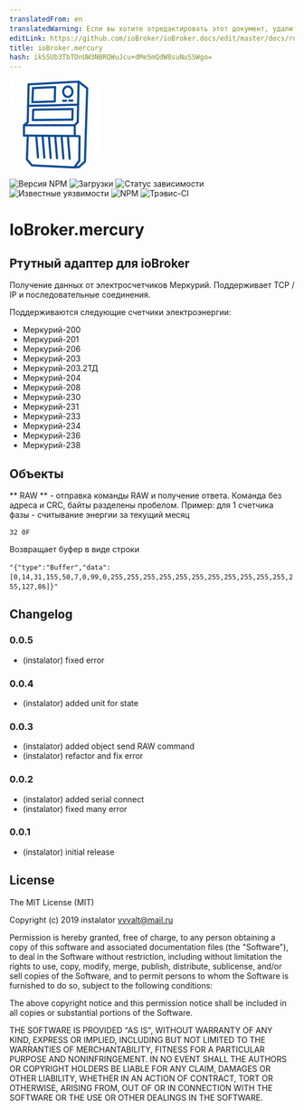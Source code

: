 ```yaml
---
translatedFrom: en
translatedWarning: Если вы хотите отредактировать этот документ, удалите поле «translationFrom», в противном случае этот документ будет снова автоматически переведен
editLink: https://github.com/ioBroker/ioBroker.docs/edit/master/docs/ru/adapterref/iobroker.mercury/README.md
title: ioBroker.mercury
hash: ikSSUb3TbTOnUW3NBRQWuJcu+dMe5mQdW8suNuSSWgo=
---
```

![логотип](../../../en/adapterref/iobroker.mercury/admin/mercury.png)

![Версия NPM](http://img.shields.io/npm/v/iobroker.mercury.svg)
![Загрузки](https://img.shields.io/npm/dm/iobroker.mercury.svg)
![Статус зависимости](https://img.shields.io/david/instalator/iobroker.mercury.svg)
![Известные уязвимости](https://snyk.io/test/github/instalator/ioBroker.mercury/badge.svg)
![NPM](https://nodei.co/npm/iobroker.mercury.png?downloads=true)
![Трэвис-CI](http://img.shields.io/travis/instalator/ioBroker.mercury/master.svg)

# IoBroker.mercury
## Ртутный адаптер для ioBroker
Получение данных от электросчетчиков Меркурий.
Поддерживает TCP / IP и последовательные соединения.

Поддерживаются следующие счетчики электроэнергии:

* Меркурий-200
* Меркурий-201
* Меркурий-206
* Меркурий-203
* Меркурий-203.2ТД
* Меркурий-204
* Меркурий-208
* Меркурий-230
* Меркурий-231
* Меркурий-233
* Меркурий-234
* Меркурий-236
* Меркурий-238

## Объекты
** RAW ** - отправка команды RAW и получение ответа.
Команда без адреса и CRC, байты разделены пробелом. Пример: для 1 счетчика фазы - считывание энергии за текущий месяц

```
32 0F
```

Возвращает буфер в виде строки

```"{"type":"Buffer","data":[0,14,31,155,50,7,0,99,0,255,255,255,255,255,255,255,255,255,255,255,255,127,86]}"```

## Changelog

### 0.0.5
* (instalator) fixed error

### 0.0.4
* (instalator) added unit for state

### 0.0.3
* (instalator) added object send RAW command
* (instalator) refactor and fix error

### 0.0.2
* (instalator) added serial connect
* (instalator) fixed many error

### 0.0.1
* (instalator) initial release

## License
The MIT License (MIT)

Copyright (c) 2019 instalator <vvvalt@mail.ru>

Permission is hereby granted, free of charge, to any person obtaining a copy
of this software and associated documentation files (the "Software"), to deal
in the Software without restriction, including without limitation the rights
to use, copy, modify, merge, publish, distribute, sublicense, and/or sell
copies of the Software, and to permit persons to whom the Software is
furnished to do so, subject to the following conditions:

The above copyright notice and this permission notice shall be included in all
copies or substantial portions of the Software.

THE SOFTWARE IS PROVIDED "AS IS", WITHOUT WARRANTY OF ANY KIND, EXPRESS OR
IMPLIED, INCLUDING BUT NOT LIMITED TO THE WARRANTIES OF MERCHANTABILITY,
FITNESS FOR A PARTICULAR PURPOSE AND NONINFRINGEMENT. IN NO EVENT SHALL THE
AUTHORS OR COPYRIGHT HOLDERS BE LIABLE FOR ANY CLAIM, DAMAGES OR OTHER
LIABILITY, WHETHER IN AN ACTION OF CONTRACT, TORT OR OTHERWISE, ARISING FROM,
OUT OF OR IN CONNECTION WITH THE SOFTWARE OR THE USE OR OTHER DEALINGS IN THE
SOFTWARE.